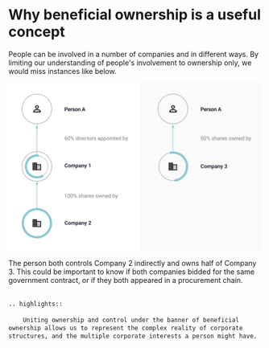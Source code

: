 # Why beneficial ownership is a useful concept

People can be involved in a number of companies and in different ways. By limiting our understanding of people's involvement to ownership only, we would miss instances like below.

![Person A controls 60% of Company 2 indirectly. And Person A owns 50% of Company 3](_assets/Diag4-complexInvolve.svg)

The person both controls Company 2 indirectly and owns half of Company 3. This could be important to know if both companies bidded for the same government contract, or if they both appeared in a procurement chain.

```eval_rst 

.. highlights:: 

    Uniting ownership and control under the banner of beneficial ownership allows us to represent the complex reality of corporate structures, and the multiple corporate interests a person might have.

```

